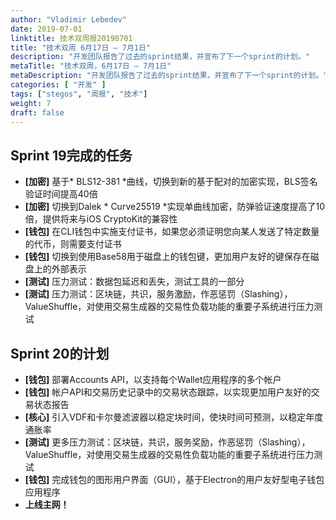 ```yaml
---
author: "Vladimir Lebedev"
date: 2019-07-01
linktitle: 技术双周报20190701
title: "技术双周 6月17日 – 7月1日"
description: "开发团队报告了过去的sprint结果，并宣布了下一个sprint的计划。"
metaTitle: "技术双周，6月17日 – 7月1日"
metaDescription: "开发团队报告了过去的sprint结果，并宣布了下一个sprint的计划。"
categories: [ "开发" ]
tags: ["stegos", "周报", "技术"]
weight: 7
draft: false
---
```


## Sprint 19完成的任务
- **[加密]** 基于* BLS12-381 *曲线，切换到新的基于配对的加密实现，BLS签名验证时间提高40倍
 - **[加密]** 切换到Dalek * Curve25519 *实现单曲线加密，防弹验证速度提高了10倍，提供将来与iOS CryptoKit的兼容性
 - **[钱包]** 在CLI钱包中实施支付证书，如果您必须证明您向某人发送了特定数量的代币，则需要支付证书
 - **[钱包]** 切换到使用Base58用于磁盘上的钱包键，更加用户友好的键保存在磁盘上的外部表示
 - **[测试]** 压力测试：数据包延迟和丢失，测试工具的一部分
 - **[测试]** 压力测试：区块链，共识，服务激励，作恶惩罚（Slashing），ValueShuffle，对使用交易生成器的交易性负载功能的重要子系统进行压力测试
## Sprint 20的计划
- **[钱包]** 部署Accounts API，以支持每个Wallet应用程序的多个帐户
- **[钱包]** 帐户API和交易历史记录中的交易状态跟踪，以实现更加用户友好的交易状态报告
- **[核心]** 引入VDF和卡尔曼滤波器以稳定块时间，使块时间可预测，以稳定年度通胀率
 - **[测试]** 更多压力测试：区块链，共识，服务奖励，作恶惩罚（Slashing），ValueShuffle，对使用交易生成器的交易性负载功能的重要子系统进行压力测试
 - **[钱包]** 完成钱包的图形用户界面（GUI），基于Electron的用户友好型电子钱包应用程序
 -  **上线主网！**
